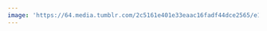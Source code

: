 ```yaml
---
image: 'https://64.media.tumblr.com/2c5161e401e33eaac16fadf44dce2565/e1f99925c1bd3aa8-5e/s1280x1920/cdd58c2d03c9b54e02330e2cc2f0e9ce705f29b7.jpg'
---
```

